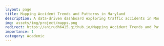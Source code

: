 ```yaml
---
layout: page
title: Mapping Accident Trends and Patterns in Maryland
description: A data-driven dashboard exploring traffic accidents in Montgomery County, MD. Combines geospatial maps and interactive charts to reveal causes and severity patterns.
img: assets/img/project/mapps.png
redirect: https://anirudh6415.github.io/Mapping_Accident_Trends_and_Patterns_in_Maryland/
importance: 1
category: Academic
---
```


